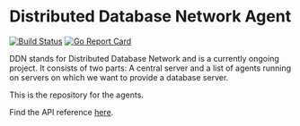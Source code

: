 # Distributed Database Network Agent

[![Build Status](https://travis-ci.org/djavorszky/ddn-agent.svg?branch=master)](https://travis-ci.org/djavorszky/ddn-agent) [![Go Report Card](https://goreportcard.com/badge/github.com/djavorszky/ddn-agent)](https://goreportcard.com/report/github.com/djavorszky/ddn-agent)

DDN stands for Distributed Database Network and is a currently ongoing project. It consists of two parts: A central server and a list of agents running on servers on which we want to provide a database server.

This is the repository for the agents.

Find the API reference [here](https://github.com/djavorszky/ddn/blob/master/server/apiv2.md).
